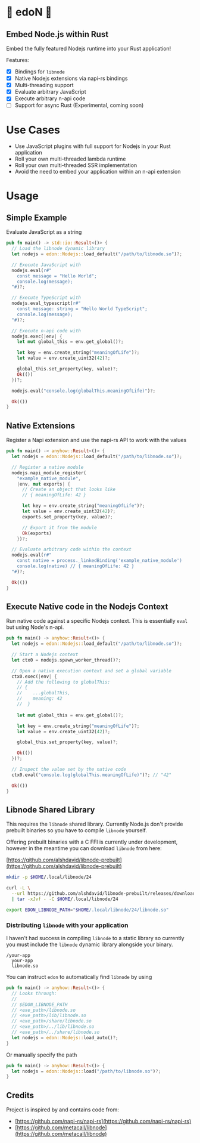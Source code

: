 # 🍝 edoN 🍜

## Embed Node.js within Rust

Embed the fully featured Nodejs runtime into your Rust application!

Features:
- [x] Bindings for `libnode`
- [x] Native Nodejs extensions via napi-rs bindings
- [x] Multi-threading support
- [x] Evaluate arbitrary JavaScript
- [x] Execute arbitrary n-api code
- [ ] Support for async Rust (Experimental, coming soon)

# Use Cases

- Use JavaScript plugins with full support for Nodejs in your Rust application
- Roll your own multi-threaded lambda runtime 
- Roll your own multi-threaded SSR implementation
- Avoid the need to embed your application within an n-api extension

# Usage

## Simple Example

Evaluate JavaScript as a string

```rust
pub fn main() -> std::io::Result<()> {
  // Load the libnode dynamic library
  let nodejs = edon::Nodejs::load_default("/path/to/libnode.so")?;

  // Execute JavaScript with
  nodejs.eval(r#"
    const message = "Hello World";
    console.log(message);
  "#)?;

  // Execute TypeScript with
  nodejs.eval_typescript(r#"
    const message: string = "Hello World TypeScript";
    console.log(message);
  "#)?;

  // Execute n-api code with
  nodejs.exec(|env| {
    let mut global_this = env.get_global()?;

    let key = env.create_string("meaningOfLife")?;
    let value = env.create_uint32(42)?;

    global_this.set_property(key, value)?;
    Ok(())
  })?;

  nodejs.eval("console.log(globalThis.meaningOfLife)")?;

  Ok(())
}

```

## Native Extensions

Register a Napi extension and use the napi-rs API to work with the values

```rust
pub fn main() -> anyhow::Result<()> {
  let nodejs = edon::Nodejs::load_default("/path/to/libnode.so")?;

  // Register a native module
  nodejs.napi_module_register(
    "example_native_module", 
    |env, mut exports| {
      // Create an object that looks like
      // { meaningOfLife: 42 }

      let key = env.create_string("meaningOfLife")?;
      let value = env.create_uint32(42)?;
      exports.set_property(key, value)?;

      // Export it from the module
      Ok(exports)
    })?;

  // Evaluate arbitrary code within the context
  nodejs.eval(r#"
    const native = process._linkedBinding('example_native_module')
    console.log(native) // { meaningOfLife: 42 }
  "#)?;

  Ok(())
}
```

## Execute Native code in the Nodejs Context

Run native code against a specific Nodejs context. This is essentially `eval` but using
Node's n-api.

```rust
pub fn main() -> anyhow::Result<()> {
  let nodejs = edon::Nodejs::load_default("/path/to/libnode.so")?;

  // Start a Nodejs context
  let ctx0 = nodejs.spawn_worker_thread()?;

  // Open a native execution context and set a global variable
  ctx0.exec(|env| {
    // Add the following to globalThis:
    // { 
    //    ...globalThis,
    //    meaning: 42 
    //  }
    
    let mut global_this = env.get_global()?;

    let key = env.create_string("meaningOfLife")?;
    let value = env.create_uint32(42)?;

    global_this.set_property(key, value)?;

    Ok(())
  })?;

  // Inspect the value set by the native code
  ctx0.eval("console.log(globalThis.meaningOfLife)")?; // "42"

  Ok(())
}
```

## Libnode Shared Library

This requires the `libnode` shared library. Currently Node.js don't provide prebuilt binaries so you have to compile `libnode` yourself.

Offering prebuilt binaries with a C FFI is currently under development, however in the meantime you can download `libnode` from here:

[https://github.com/alshdavid/libnode-prebuilt](https://github.com/alshdavid/libnode-prebuilt)

```bash
mkdir -p $HOME/.local/libnode/24

curl -L \
  --url https://github.com/alshdavid/libnode-prebuilt/releases/download/v24/libnode-linux-amd64.tar.xz \
  | tar -xJvf - -C $HOME/.local/libnode/24

export EDON_LIBNODE_PATH="$HOME/.local/libnode/24/libnode.so"
```

### Distributing `libnode` with your application

I haven't had success in compiling `libnode` to a static library so currently you must include the `libnode` dynamic library alongside your binary.

```
/your-app
  your-app
  libnode.so
```

You can instruct `edon` to automatically find `libnode` by using 

```rust
pub fn main() -> anyhow::Result<()> {
  // Looks through:
  // 
  // $EDON_LIBNODE_PATH
  // <exe_path>/libnode.so
  // <exe_path>/lib/libnode.so
  // <exe_path>/share/libnode.so
  // <exe_path>/../lib/libnode.so
  // <exe_path>/../share/libnode.so
  let nodejs = edon::Nodejs::load_auto()?;
}
```

Or manually specify the path

```rust
pub fn main() -> anyhow::Result<()> {
  let nodejs = edon::Nodejs::load("/path/to/libnode.so")?;
}
```

## Credits

Project is inspired by and contains code from:

- [https://github.com/napi-rs/napi-rs](https://github.com/napi-rs/napi-rs)
- [https://github.com/metacall/libnode](https://github.com/metacall/libnode)
